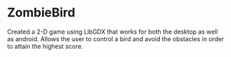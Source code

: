 ZombieBird
==========

Created a 2-D game using LibGDX that works for both the desktop as well as android. Allows the user to control a bird and avoid 
the obstacles in order to attain the highest score.  
